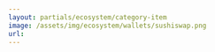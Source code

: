 ```yaml
---
layout: partials/ecosystem/category-item
image: /assets/img/ecosystem/wallets/sushiswap.png
url:
---
```

